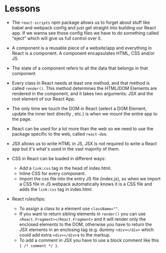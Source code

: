 # Lessons

- The `react-scripts` npm package allows us to forget about stuff like babel and webpack config and just get straight into building our React app. If we wanna see those config files we have to do something called "eject" which will give us full control over it.

- A component is a reusable piece of a website/app and everything in React is a component. A component encapsulates HTML, CSS and/or JS.

- The state of a component refers to all the data that belongs in that component

- Every class in React needs at least one method, and that method is called `render()`. This method determines the HTML/DOM Elements are rendered in the component, and it takes two arguments: JSX and the root element of our React App.

- The only time we touch the DOM in React (select a DOM Element, update the inner text directly , etc.) is when we mount the entire app to the page.

- React can be used for a lot more than the web so we need to use the package specific to the web, called `react-dom`.

- JSX allows us to write HTML in JS, JSX is not required to write a React app but it's what's used in the vast majority of them.

- CSS in React can be loaded in different ways:

  - Add a `link:css` tag in the head of index.html.
  - Inline CSS for every component.
  - Import the css file into the entry JS file (index.js), so when we import a CSS file in JS webpack automatically knows it is a CSS file and adds the `link:css` tag in index.html.

- React rules/tips:
  - To assign a class to a element use `className=""`.
  - If you want to return sibling elements in `render()` you can use `<React.Fragment></React.Fragment>` and it will render only the enclosed elements to the DOM, otherwise you have to return the JSX elements in an enclosing tag (e.g. dummy `<div></div>` which could add extra `<div></div>`s to the markup.
  - To add a comment in JSX you have to use a block comment like this `{ /* comment */ }`.
